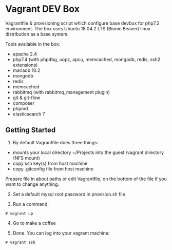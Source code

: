 # Vagrant DEV Box

Vagrantfile & provisioning script which configure base devbox for php7.2 environment. The box uses Ubuntu 18.04.2 LTS (Bionic Beaver) linux distribution as a base system.

Tools available in the box:
- apache 2.4
- php7.4 (with phpdbg, uopz, apcu, memcached, mongodb, redis, ssh2 extensions)
- mariadb 10.2
- mongodb 
- redis
- memcached
- rabbitmq (with rabbitmq_management plugin)
- git & git-flow 
- composer
- phpmd
- elasticsearch 7

## Getting Started

1. By default Vagrantfile does three things:
  - mounts your local directory ~/Projects into the guest /vagrant directory (NFS mount)  
  - copy ssh key(s) from host machine
  - copy .gitconfig file from host machine

  Prepare file in about paths or edit Vagrantfile, on the bottom of the file if you want to change anything.

2. Set a default mysql root password in provision.sh file

3. Run a command:

```
# vagrant up
```

4. Go to make a coffee

5. Done. You can log into your vagrant machine:
```
# vagrant ssh
```


